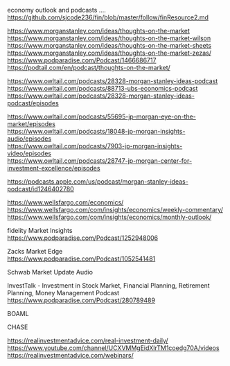 

economy outlook and podcasts ....
https://github.com/sjcode236/fin/blob/master/follow/finResource2.md    

https://www.morganstanley.com/ideas/thoughts-on-the-market   
https://www.morganstanley.com/ideas/thoughts-on-the-market-wilson       
https://www.morganstanley.com/ideas/thoughts-on-the-market-sheets    
https://www.morganstanley.com/ideas/thoughts-on-the-market-zezas/     
https://www.podparadise.com/Podcast/1466686717     
https://podtail.com/en/podcast/thoughts-on-the-market/    

 

 

https://www.owltail.com/podcasts/28328-morgan-stanley-ideas-podcast    
https://www.owltail.com/podcasts/88713-ubs-economics-podcast    
https://www.owltail.com/podcasts/28328-morgan-stanley-ideas-podcast/episodes    
 

https://www.owltail.com/podcasts/55695-jp-morgan-eye-on-the-market/episodes    
https://www.owltail.com/podcasts/18048-jp-morgan-insights-audio/episodes    
https://www.owltail.com/podcasts/7903-jp-morgan-insights-video/episodes    
https://www.owltail.com/podcasts/28747-jp-morgan-center-for-investment-excellence/episodes    

 

 

https://podcasts.apple.com/us/podcast/morgan-stanley-ideas-podcast/id1246402780     

 

https://www.wellsfargo.com/economics/      
https://www.wellsfargo.com/com/insights/economics/weekly-commentary/    
https://www.wellsfargo.com/com/insights/economics/monthly-outlook/    


fidelity Market Insights   
https://www.podparadise.com/Podcast/1252948006     

Zacks Market Edge   
https://www.podparadise.com/Podcast/1052541481     

Schwab Market Update Audio    


InvestTalk - Investment in Stock Market, Financial Planning, Retirement Planning, Money Management Podcast    
https://www.podparadise.com/Podcast/280789489    

BOAML   


CHASE 


https://realinvestmentadvice.com/real-investment-daily/      
https://www.youtube.com/channel/UCXVMMgEidXlrTM1coedg70A/videos      
https://realinvestmentadvice.com/webinars/      
